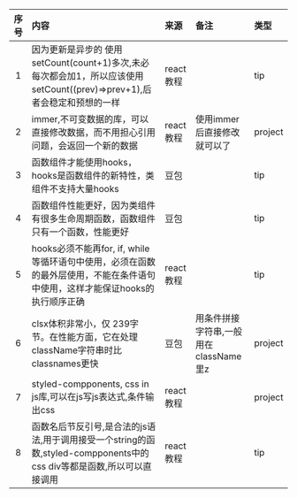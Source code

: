 | 序号 | 内容                                                                                 | 来源      | 备注                       | 类型      |
|:--:|:-----------------------------------------------------------------------------------|:--------|:-------------------------|:--------|
| 1  | 因为更新是异步的 使用setCount(count+1)多次,未必每次都会加1，所以应该使用setCount((prev)=>prev+1),后者会稳定和预想的一样 | react教程 |                          | tip     |
| 2  | immer,不可变数据的库，可以直接修改数据，而不用担心引用问题，会返回一个新的数据                                         | react教程 | 使用immer后直接修改就可以了         | project |
| 3  | 函数组件才能使用hooks，hooks是函数组件的新特性，类组件不支持大量hooks                                         | 豆包      |                          | tip     |
| 4  | 函数组件性能更好，因为类组件有很多生命周期函数，函数组件只有一个函数，性能更好                                            | 豆包      |                          | tip     |
| 5  | hooks必须不能再for, if, while等循环语句中使用，必须在函数的最外层使用，不能在条件语句中使用，这样才能保证hooks的执行顺序正确         | react教程 |                          | tip     |
| 6  | clsx体积非常小，仅 239字节。在性能方面，它在处理className字符串时比classnames更快                             | 豆包      | 用条件拼接字符串,一般用在className里z | project |
| 7  | styled-compponents, css in js库,可以在js写js表达式,条件输出css                                 | react教程 |                          | project |
| 8  | 函数名后节反引号,是合法的js语法,用于调用接受一个string的函数,styled-compponents中的css div等都是函数,所以可以直接调用      | react教程 |                          | tip     |

